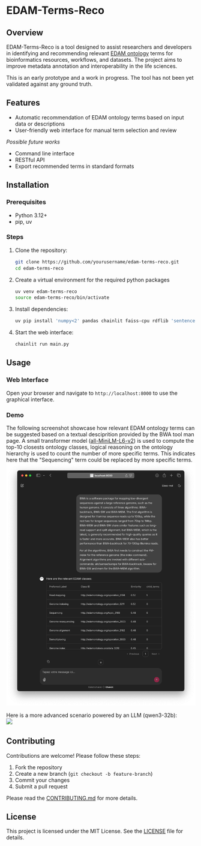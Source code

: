 # EDAM-Terms-Reco

## Overview
EDAM-Terms-Reco is a tool designed to assist researchers and developers in identifying and recommending relevant [EDAM ontology](http://edamontology.org) terms for bioinformatics resources, workflows, and datasets. The project aims to improve metadata annotation and interoperability in the life sciences. 

This is an early prototype and a work in progress. The tool has not been yet validated against any ground truth. 

## Features
- Automatic recommendation of EDAM ontology terms based on input data or descriptions
- User-friendly web interface for manual term selection and review

*Possible future works*
- Command line interface
- RESTful API 
- Export recommended terms in standard formats

## Installation

### Prerequisites
- Python 3.12+
- pip, uv

### Steps
1. Clone the repository:
    ```bash
    git clone https://github.com/yourusername/edam-terms-reco.git
    cd edam-terms-reco
    ```
2. Create a virtual environment for the required python packages 
    ```bash
    uv venv edam-terms-reco
    source edam-terms-reco/bin/activate
    ```
3. Install dependencies:
    ```bash
    uv pip install 'numpy<2' pandas chainlit faiss-cpu rdflib 'sentence-transformers[torch]'
    ```
4. Start the web interface:
    ```bash
    chainlit run main.py
    ```

## Usage

### Web Interface
Open your browser and navigate to `http://localhost:8000` to use the graphical interface.

### Demo 
The following screenshot showcase how relevant EDAM ontology terms can be suggested based on a textual desciprition provided by the BWA tool man page. A small transformer model ([all-MiniLM-L6-v2](https://huggingface.co/sentence-transformers/all-MiniLM-L6-v2)) is used to compute the top-10 closests ontology classes, logical reasoning on the ontology hierarchy is used to count the number of more specific terms. This indicates here that the "Sequencing" term could be replaced by more specific terms.  
![](edam-terms-reco-demo.png)

Here is a more advanced scenario powered by an LLM (qwen3-32b):  
![](demo.gif)

## Contributing
Contributions are welcome! Please follow these steps:
1. Fork the repository
2. Create a new branch (`git checkout -b feature-branch`)
3. Commit your changes
4. Submit a pull request

Please read the [CONTRIBUTING.md](CONTRIBUTING.md) for more details.

## License
This project is licensed under the MIT License. See the [LICENSE](LICENSE) file for details.
